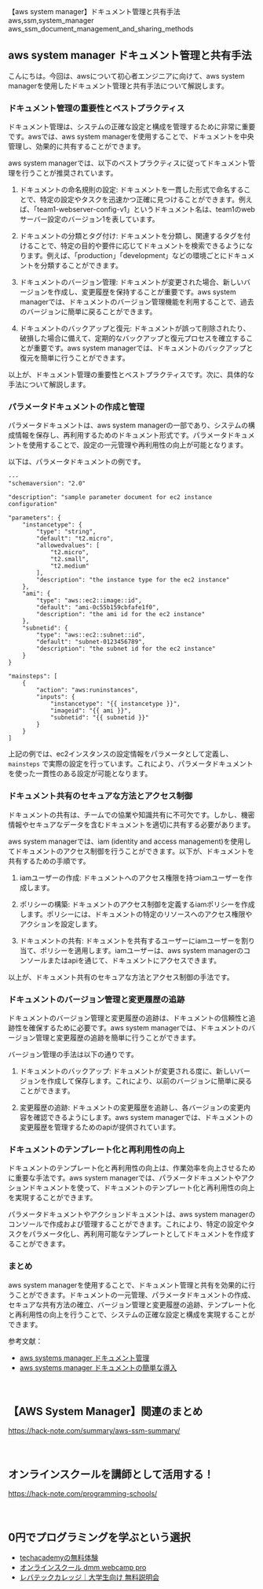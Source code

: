 【aws system manager】ドキュメント管理と共有手法
aws,ssm,system_manager
aws_ssm_document_management_and_sharing_methods

## aws system manager ドキュメント管理と共有手法

こんにちは。今回は、awsについて初心者エンジニアに向けて、aws system managerを使用したドキュメント管理と共有手法について解説します。

### ドキュメント管理の重要性とベストプラクティス

ドキュメント管理は、システムの正確な設定と構成を管理するために非常に重要です。awsでは、aws system managerを使用することで、ドキュメントを中央管理し、効果的に共有することができます。

aws system managerでは、以下のベストプラクティスに従ってドキュメント管理を行うことが推奨されています。

1. ドキュメントの命名規則の設定: ドキュメントを一貫した形式で命名することで、特定の設定やタスクを迅速かつ正確に見つけることができます。例えば、「team1-webserver-config-v1」というドキュメント名は、team1のwebサーバー設定のバージョン1を表しています。

2. ドキュメントの分類とタグ付け: ドキュメントを分類し、関連するタグを付けることで、特定の目的や要件に応じてドキュメントを検索できるようになります。例えば、「production」「development」などの環境ごとにドキュメントを分類することができます。

3. ドキュメントのバージョン管理: ドキュメントが変更された場合、新しいバージョンを作成し、変更履歴を保持することが重要です。aws system managerでは、ドキュメントのバージョン管理機能を利用することで、過去のバージョンに簡単に戻ることができます。

4. ドキュメントのバックアップと復元: ドキュメントが誤って削除されたり、破損した場合に備えて、定期的なバックアップと復元プロセスを確立することが重要です。aws system managerでは、ドキュメントのバックアップと復元を簡単に行うことができます。

以上が、ドキュメント管理の重要性とベストプラクティスです。次に、具体的な手法について解説します。

### パラメータドキュメントの作成と管理

パラメータドキュメントは、aws system managerの一部であり、システムの構成情報を保存し、再利用するためのドキュメント形式です。パラメータドキュメントを使用することで、設定の一元管理や再利用性の向上が可能となります。

以下は、パラメータドキュメントの例です。

```plaintext
---
"schemaversion": "2.0"

"description": "sample parameter document for ec2 instance configuration"

"parameters": {
    "instancetype": {
        "type": "string",
        "default": "t2.micro",
        "allowedvalues": [
            "t2.micro",
            "t2.small",
            "t2.medium"
        ],
        "description": "the instance type for the ec2 instance"
    },
    "ami": {
        "type": "aws::ec2::image::id",
        "default": "ami-0c55b159cbfafe1f0",
        "description": "the ami id for the ec2 instance"
    },
    "subnetid": {
        "type": "aws::ec2::subnet::id",
        "default": "subnet-0123456789",
        "description": "the subnet id for the ec2 instance"
    }
}

"mainsteps": [
    {
        "action": "aws:runinstances",
        "inputs": {
            "instancetype": "{{ instancetype }}",
            "imageid": "{{ ami }}",
            "subnetid": "{{ subnetid }}"
        }
    }
]
```

上記の例では、ec2インスタンスの設定情報をパラメータとして定義し、 `mainsteps` で実際の設定を行っています。これにより、パラメータドキュメントを使った一貫性のある設定が可能となります。

### ドキュメント共有のセキュアな方法とアクセス制御

ドキュメントの共有は、チームでの協業や知識共有に不可欠です。しかし、機密情報やセキュアなデータを含むドキュメントを適切に共有する必要があります。

aws system managerでは、iam (identity and access management)を使用してドキュメントのアクセス制御を行うことができます。以下が、ドキュメントを共有するための手順です。

1. iamユーザーの作成: ドキュメントへのアクセス権限を持つiamユーザーを作成します。

2. ポリシーの構築: ドキュメントのアクセス制御を定義するiamポリシーを作成します。ポリシーには、ドキュメントの特定のリソースへのアクセス権限やアクションを設定します。

3. ドキュメントの共有: ドキュメントを共有するユーザーにiamユーザーを割り当て、ポリシーを適用します。iamユーザーは、aws system managerのコンソールまたはapiを通じて、ドキュメントにアクセスできます。

以上が、ドキュメント共有のセキュアな方法とアクセス制御の手法です。

### ドキュメントのバージョン管理と変更履歴の追跡

ドキュメントのバージョン管理と変更履歴の追跡は、ドキュメントの信頼性と追跡性を確保するために必要です。aws system managerでは、ドキュメントのバージョン管理と変更履歴の追跡を簡単に行うことができます。

バージョン管理の手法は以下の通りです。

1. ドキュメントのバックアップ: ドキュメントが変更される度に、新しいバージョンを作成して保存します。これにより、以前のバージョンに簡単に戻ることができます。

2. 変更履歴の追跡: ドキュメントの変更履歴を追跡し、各バージョンの変更内容を確認できるようにします。aws system managerでは、ドキュメントの変更履歴を管理するためのapiが提供されています。

### ドキュメントのテンプレート化と再利用性の向上

ドキュメントのテンプレート化と再利用性の向上は、作業効率を向上させるために重要な手法です。aws system managerでは、パラメータドキュメントやアクションドキュメントを使って、ドキュメントのテンプレート化と再利用性の向上を実現することができます。

パラメータドキュメントやアクションドキュメントは、aws system managerのコンソールで作成および管理することができます。これにより、特定の設定やタスクをパラメータ化し、再利用可能なテンプレートとしてドキュメントを作成することができます。

### まとめ

aws system managerを使用することで、ドキュメント管理と共有を効果的に行うことができます。ドキュメントの一元管理、パラメータドキュメントの作成、セキュアな共有方法の確立、バージョン管理と変更履歴の追跡、テンプレート化と再利用性の向上を行うことで、システムの正確な設定と構成を実現することができます。

参考文献：
- [aws systems manager ドキュメント管理](https://docs.aws.amazon.com/ja_jp/systems-manager/latest/userguide/systems-manager-documents.html)
- [aws systems manager ドキュメントの簡単な導入](https://aws.amazon.com/jp/blogs/news/an-easy-introduction-to-aws-systems-manager-documentation/)

　

## 【AWS System Manager】関連のまとめ
https://hack-note.com/summary/aws-ssm-summary/

　

## オンラインスクールを講師として活用する！
https://hack-note.com/programming-schools/

　

## 0円でプログラミングを学ぶという選択
- [techacademyの無料体験](//af.moshimo.com/af/c/click?a_id=2612475&amp;p_id=1555&amp;pc_id=2816&amp;pl_id=22706&amp;url=https%3a%2f%2ftechacademy.jp%2fhtmlcss-trial%3futm_source%3dmoshimo%26utm_medium%3daffiliate%26utm_campaign%3dtextad)
- [オンラインスクール dmm webcamp pro](//af.moshimo.com/af/c/click?a_id=2612482&amp;p_id=1363&amp;pc_id=2297&amp;pl_id=39999&amp;guid=on)
- [レバテックカレッジ｜大学生向け 無料説明会](//af.moshimo.com/af/c/click?a_id=4071793&p_id=3198&pc_id=7488&pl_id=41848)

